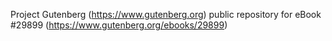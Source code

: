 Project Gutenberg (https://www.gutenberg.org) public repository for eBook #29899 (https://www.gutenberg.org/ebooks/29899)
